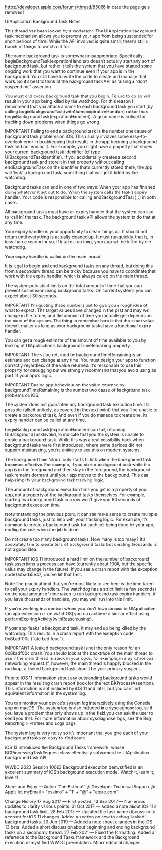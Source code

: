 https://developer.apple.com/forums/thread/85066 in case the page gets removed!

UIApplication Background Task Notes
 
This thread has been locked by a moderator.
The UIApplication background task mechanism allows you to prevent your app from being suspended for short periods of time. While the API involved is quite small, there’s still a bunch of things to watch out for.


The name background task is somewhat misappropriate. Specifically, beginBackgroundTask(expirationHandler:) doesn’t actually start any sort of background task, but rather it tells the system that you have started some ongoing work that you want to continue even if your app is in the background. You still have to write the code to create and manage that work. So it’s best to think of the background task API as raising a “don’t suspend me” assertion.


You must end every background task that you begin. Failure to do so will result in your app being killed by the watchdog. For this reason I recommend that you attach a name to each background task you start (by calling beginBackgroundTask(withName:expirationHandler:) rather than beginBackgroundTask(expirationHandler:)). A good name is critical for tracking down problems when things go wrong.

IMPORTANT Failing to end a background task is the number one cause of background task problems on iOS. This usually involves some easy-to-overlook error in bookkeeping that results in the app begining a background task and not ending it. For example, you might have a property that stores your current background task identifier (of type UIBackgroundTaskIdentifier). If you accidentally creates a second background task and store it in that property without calling endBackgroundTask on the identifier that’s currently stored there, the app will ‘leak’ a background task, something that will get it killed by the watchdog.


Background tasks can end in one of two ways:
When your app has finished doing whatever it set out to do.
When the system calls the task’s expiry handler.
Your code is responsible for calling endBackgroundTask(_:) in both cases.


All background tasks must have an expiry handler that the system can use to ‘call in’ the task. The background task API allows the system to do that at any time.


Your expiry handler is your opportunity to clean things up. It should not return until everything is actually cleaned up. It must run quickly, that is, in less than a second or so. If it takes too long, your app will be killed by the watchdog.


Your expiry handler is called on the main thread.


It is legal to begin and end background tasks on any thread, but doing this from a secondary thread can be tricky because you have to coordinate that work with the expiry handler, which is always called on the main thread.


The system puts strict limits on the total amount of time that you can prevent suspension using background tasks. On current systems you can expect about 30 seconds.

IMPORTANT I’m quoting these numbers just to give you a rough idea of what to expect. The target values have changed in the past and may well change in the future, and the amount of time you actually get depends on the state of the system. The thing to remember here is that the exact value doesn’t matter as long as your background tasks have a functional expiry handler.


You can get a rough estimate of the amount of time available to you by looking at UIApplication’s backgroundTimeRemaining property.

IMPORTANT The value returned by backgroundTimeRemaining is an estimate and can change at any time. You must design your app to function correctly regardless of the value returned. It’s reasonable to use this property for debugging but we strongly recommend that you avoid using as part of your app’s logic.

IMPORTANT Basing app behaviour on the value returned by backgroundTimeRemaining is the number two cause of background task problems on iOS.


The system does not guarantee any background task execution time. It’s possible (albeit unlikely, as covered in the next point) that you’ll be unable to create a background task. And even if you do manage to create one, its expiry handler can be called at any time.


beginBackgroundTask(expirationHandler:) can fail, returning UIBackgroundTaskInvalid, to indicate that you the system is unable to create a background task. While this was a real possibility back when background tasks were first introduced, where some devices did not support multitasking, you’re unlikely to see this on modern systems.


The background time ‘clock’ only starts to tick when the background task becomes effective. For example, if you start a background task while the app is in the foreground and then stay in the foreground, the background task remains dormant until your app moves to the background. This can help simplify your background task tracking logic.


The amount of background execution time you get is a property of your app, not a property of the background tasks themselves. For example, starting two background task in a row won’t give you 60 seconds of background execution time.


Notwithstanding the previous point, it can still make sense to create multiple background tasks, just to help with your tracking logic. For example, it’s common to create a background task for each job being done by your app, ending the task when the job is done.


Do not create too many background tasks. How many is too many? It’s absolutely fine to create tens of background tasks but creating thousands is not a good idea.

IMPORTANT iOS 11 introduced a hard limit on the number of background task assertions a process can have (currently about 1000, but the specific value may change in the future). If you see a crash report with the exception code 0xbada5e47, you’ve hit that limit.

Note The practical limit that you’re most likely to see here is the time taken to call your expiry handlers. The watchdog has a strict limit (a few seconds) on the total amount of time taken to run background task expiry handlers. If you have thousands of handlers, you may well run into this limit.


If you’re working in a context where you don’t have access to UIApplication (an app extension or on watchOS) you can achieve a similar effect using performExpiringActivity(withReason:using:).


If your app ‘leaks’ a background task, it may end up being killed by the watchdog. This results in a crash report with the exception code 0x8badf00d (“ate bad food”).

IMPORTANT A leaked background task is not the only reason for an 0x8badf00d crash. You should look at the backtrace of the main thread to see if the main thread is stuck in your code, for example, in a synchronous networking request. If, however, the main thread is happily blocked in the run loop, a leaked background task should be your primary suspect.

Prior to iOS 11 information about any outstanding background tasks would appear in the resulting crash report (look for the text BKProcessAssertion). This information is not included by iOS 11 and later, but you can find equivalent information in the system log.

You can monitor your device’s system log interactively using the Console app on macOS. The system log is also included in a sysdiagnose log, so if you have a problem that only shows up in the field you can ask the user to send you that. For more information about sysdiagnose logs, see the Bug Reporting > Profiles and Logs page.

The system log is very noisy so it’s important that you give each of your background tasks an easy-to-find name.


iOS 13 introduced the Background Tasks framework, whose BGProcessingTaskRequest class effectively subsumes the UIApplication background task API.


WWDC 2020 Session 10063 Background execution demystified is an excellent summary of iOS’s background execution model. Watch it, learn it, love it!


Share and Enjoy 
— 
Quinn “The Eskimo!” @ Developer Technical Support @ Apple
let myEmail = "eskimo" + "1" + "@" + "apple.com"

Change History
17 Aug 2017 — First posted.
12 Sep 2017 — Numerous updates to clarify various points.
31 Oct 2017 — Added a note about iOS 11’s background task limit.
28 Feb 2018 — Updated the task name discussion to account for iOS 11 changes. Added a section on how to debug ‘leaked’ background tasks.
20 Jun 2019 — Added a note about changes in the iOS 13 beta. Added a short discussion about beginning and ending background tasks on a secondary thread.
27 Feb 2021 — Fixed the formatting. Added a reference to the Background Tasks framework and the Background execution demystified WWDC presentation. Minor editorial changes.
